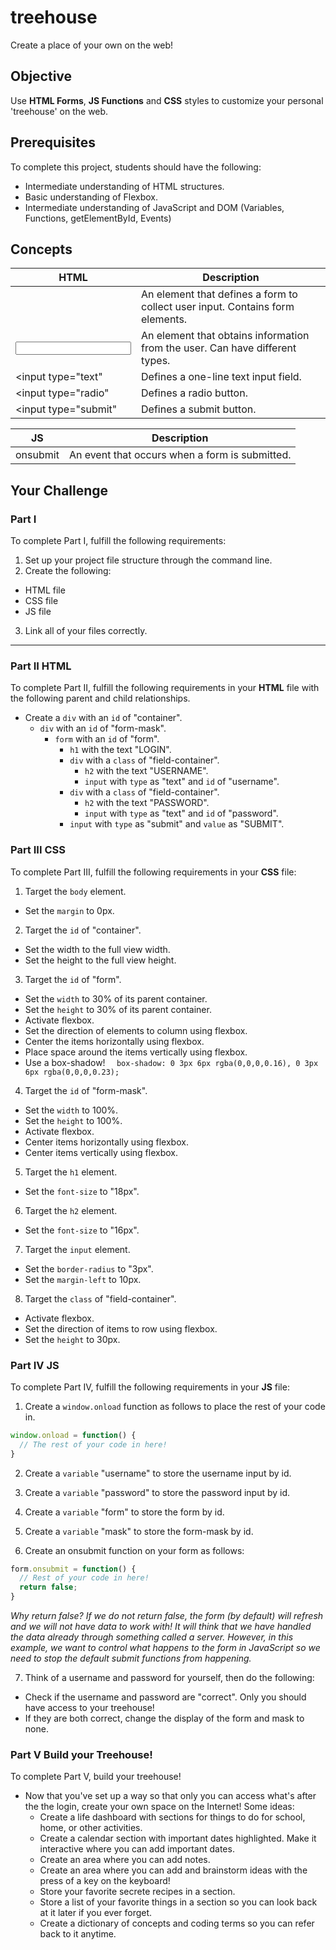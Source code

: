 # treehouse

Create a place of your own on the web!

## Objective

Use **HTML Forms**, **JS Functions** and **CSS** styles to customize your personal 'treehouse' on the web.

## Prerequisites

To complete this project, students should have the following:
* Intermediate understanding of HTML structures.
* Basic understanding of Flexbox.
* Intermediate understanding of JavaScript and DOM (Variables, Functions, getElementById, Events)

## Concepts

HTML | Description
-----| -----------
<form> | An element that defines a form to collect user input. Contains form elements.
<input> | An element that obtains information from the user. Can have different types.
<input type="text" | Defines a one-line text input field.
<input type="radio" | Defines a radio button.
<input type="submit" | Defines a submit button.

JS | Description
---| -----------
onsubmit | An event that occurs when a form is submitted.  

## Your Challenge

### Part I

To complete Part I, fulfill the following requirements:
1. Set up your project file structure through the command line.
2. Create the following:
* HTML file
* CSS file
* JS file
3. Link all of your files correctly.

---

### Part II HTML

To complete Part II, fulfill the following requirements in your **HTML** file with the following parent and child relationships.

* Create a ```div``` with an ```id``` of "container".
  * ```div``` with an ```id``` of "form-mask".
    * ```form``` with an ```id``` of "form".
      * ```h1``` with the text "LOGIN".
      * ```div``` with a ```class``` of "field-container".
        * ```h2``` with the text "USERNAME".
        * ```input``` with ```type``` as "text" and ```id``` of "username".
      * ```div``` with a ```class``` of "field-container".
        * ```h2``` with the text "PASSWORD".
        * ```input``` with ```type``` as "text" and ```id``` of "password".
      * ```input``` with ```type``` as "submit" and ```value``` as "SUBMIT".

### Part III CSS

To complete Part III, fulfill the following requirements in your **CSS** file:

1. Target the ```body``` element.
  * Set the ```margin``` to 0px.
2. Target the ```id``` of "container".
  * Set the width to the full view width.
  * Set the height to the full view height.
3. Target the ```id``` of "form".
  * Set the ```width``` to 30% of its parent container.
  * Set the ```height``` to 30% of its parent container.
  * Activate flexbox.
  * Set the direction of elements to column using flexbox.
  * Center the items horizontally using flexbox.
  * Place space around the items vertically using flexbox.
  * Use a box-shadow! ```  box-shadow: 0 3px 6px rgba(0,0,0,0.16), 0 3px 6px rgba(0,0,0,0.23);```

4. Target the ```id``` of "form-mask".
  * Set the ```width``` to 100%.
  * Set the ```height``` to 100%.
  * Activate flexbox.
  * Center items horizontally using flexbox.
  * Center items vertically using flexbox.

5. Target the ```h1``` element.
  * Set the ```font-size``` to "18px".

6. Target the ```h2``` element.
  * Set the ```font-size``` to "16px".

7. Target the ```input``` element.
  * Set the ```border-radius``` to "3px".
  * Set the ```margin-left``` to 10px.

8. Target the ```class``` of "field-container".
  * Activate flexbox.
  * Set the direction of items to row using flexbox.
  * Set the ```height``` to 30px.

### Part IV JS

To complete Part IV, fulfill the following requirements in your **JS** file:

1. Create a ```window.onload``` function as follows to place the rest of your code in.

``` javascript
window.onload = function() {
  // The rest of your code in here!
}
```

2. Create a ```variable``` "username" to store the username input by id.

3. Create a ```variable``` "password" to store the password input by id.

4. Create a ```variable``` "form" to store the form by id.

5. Create a ```variable``` "mask" to store the form-mask by id.

6. Create an onsubmit function on your form as follows:

``` javascript
form.onsubmit = function() {
  // Rest of your code in here!
  return false;
}
```
*Why return false? If we do not return false, the form (by default) will refresh and we will not have data to work with! It will think that we have handled the data already through something called a server. However, in this example, we want to control what happens to the form in JavaScript so we need to stop the default submit functions from happening.*

7. Think of a username and password for yourself, then do the following:
  * Check if the username and password are "correct". Only you should have access to your treehouse!
  * If they are both correct, change the display of the form and mask to none.

### Part V Build your Treehouse!

To complete Part V, build your treehouse!
* Now that you've set up a way so that only you can access what's after the the login, create your own space on the Internet! Some ideas:
  * Create a life dashboard with sections for things to do for school, home, or other activities.
  * Create a calendar section with important dates highlighted. Make it interactive where you can add important dates.
  * Create an area where you can add notes.
  * Create an area where you can add and brainstorm ideas with the press of a key on the keyboard!
  * Store your favorite secrete recipes in a section.
  * Store a list of your favorite things in a section so you can look back at it later if you ever forget.  
  * Create a dictionary of concepts and coding terms so you can refer back to it anytime.
